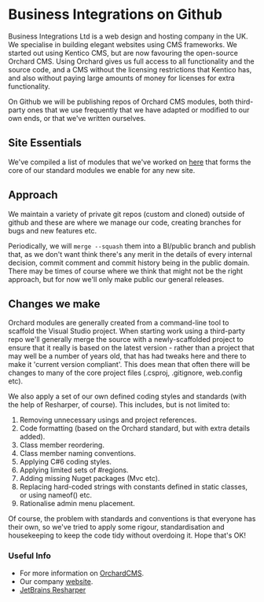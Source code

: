 # Business Integrations on Github
Business Integrations Ltd is a web design and hosting company in the UK. We specialise in building elegant websites using CMS frameworks.
We started out using Kentico CMS, but are now favouring the open-source Orchard CMS. Using Orchard gives us full access to all functionality and the source code, and a CMS without the licensing restrictions that Kentico has, and also without paying large amounts of money for licenses for extra functionality.

On Github we will be publishing repos of Orchard CMS modules, both third-party ones that we use frequently that we have adapted or modified to our own ends, or that we've written ourselves.

## Site Essentials
We've compiled a list of modules that we've worked on [here](~/SiteEssentials.html) that forms the core of our standard modules we enable for any new site.

## Approach
We maintain a variety of private git repos (custom and cloned) outside of github and these are where we manage our code, creating branches for bugs and new features etc. 

Periodically, we will ```merge --squash``` them into a BI/public branch and publish that, as we don't want think there's any merit in the details of every internal decision, commit comment and commit history being in the public domain. There may be times of course where we think that might not be the right approach, but for now we'll only make public our general releases.

## Changes we make
Orchard modules are generally created from a command-line tool to scaffold the Visual Studio project. When starting work using a third-party repo we'll generally merge the source with a newly-scaffolded project to ensure that it really is based on the latest version - rather than a project that may well be a number of years old, that has had tweaks here and there to make it 'current version compliant'. This does mean that often there will be changes to many of the core project files (.csproj, .gitignore, web.config etc).

We also apply a set of our own defined coding styles and standards (with the help of Resharper, of course). This includes, but is not limited to:
1. Removing unnecessary usings and project references.
2. Code formatting (based on the Orchard standard, but with extra details added).
3. Class member reordering.
4. Class member naming conventions.
5. Applying C#6 coding styles.
6. Applying limited sets of #regions.
7. Adding missing Nuget packages (Mvc etc).
8. Replacing hard-coded strings with constants defined in static classes, or using nameof() etc.
9. Rationalise admin menu placement.

Of course, the problem with standards and conventions is that everyone has their own, so we've tried to apply some rigour, standardisation and housekeeping to keep the code tidy without overdoing it. Hope that's OK!

### Useful Info
- For more information on [OrchardCMS](http://orchardproject.net/).
- Our company [website](http://business-integrations.com).
- [JetBrains Resharper](https://www.jetbrains.com/resharper/)
